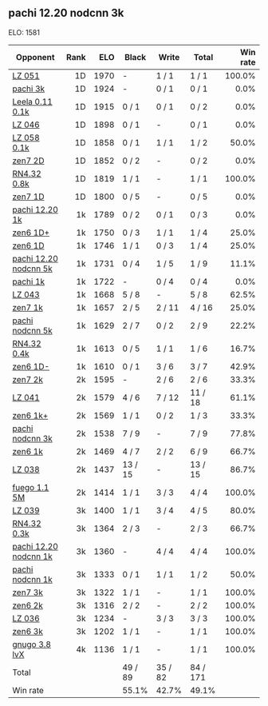 ## pachi 12.20 nodcnn 3k ##

ELO: 1581

Opponent | Rank | ELO | Black | Write | Total | Win rate
---------|-----:|----:|-------|-------|-------|-------:
[LZ 051](LZ%20051.md) | 1D | 1970 | - | 1 / 1 | 1 / 1 | 100.0%
[pachi 3k](pachi%203k.md) | 1D | 1924 | - | 0 / 1 | 0 / 1 | 0.0%
[Leela 0.11 0.1k](Leela%200.11%200.1k.md) | 1D | 1915 | 0 / 1 | 0 / 1 | 0 / 2 | 0.0%
[LZ 046](LZ%20046.md) | 1D | 1898 | 0 / 1 | - | 0 / 1 | 0.0%
[LZ 058 0.1k](LZ%20058%200.1k.md) | 1D | 1858 | 0 / 1 | 1 / 1 | 1 / 2 | 50.0%
[zen7 2D](zen7%202D.md) | 1D | 1852 | 0 / 2 | - | 0 / 2 | 0.0%
[RN4.32 0.8k](RN4.32%200.8k.md) | 1D | 1819 | 1 / 1 | - | 1 / 1 | 100.0%
[zen7 1D](zen7%201D.md) | 1D | 1800 | 0 / 5 | - | 0 / 5 | 0.0%
[pachi 12.20 1k](pachi%2012.20%201k.md) | 1k | 1789 | 0 / 2 | 0 / 1 | 0 / 3 | 0.0%
[zen6 1D+](zen6%201D+.md) | 1k | 1750 | 0 / 3 | 1 / 1 | 1 / 4 | 25.0%
[zen6 1D](zen6%201D.md) | 1k | 1746 | 1 / 1 | 0 / 3 | 1 / 4 | 25.0%
[pachi 12.20 nodcnn 5k](pachi%2012.20%20nodcnn%205k.md) | 1k | 1731 | 0 / 4 | 1 / 5 | 1 / 9 | 11.1%
[pachi 1k](pachi%201k.md) | 1k | 1722 | - | 0 / 4 | 0 / 4 | 0.0%
[LZ 043](LZ%20043.md) | 1k | 1668 | 5 / 8 | - | 5 / 8 | 62.5%
[zen7 1k](zen7%201k.md) | 1k | 1657 | 2 / 5 | 2 / 11 | 4 / 16 | 25.0%
[pachi nodcnn 5k](pachi%20nodcnn%205k.md) | 1k | 1629 | 2 / 7 | 0 / 2 | 2 / 9 | 22.2%
[RN4.32 0.4k](RN4.32%200.4k.md) | 1k | 1613 | 0 / 5 | 1 / 1 | 1 / 6 | 16.7%
[zen6 1D-](zen6%201D-.md) | 1k | 1610 | 0 / 1 | 3 / 6 | 3 / 7 | 42.9%
[zen7 2k](zen7%202k.md) | 2k | 1595 | - | 2 / 6 | 2 / 6 | 33.3%
[LZ 041](LZ%20041.md) | 2k | 1579 | 4 / 6 | 7 / 12 | 11 / 18 | 61.1%
[zen6 1k+](zen6%201k+.md) | 2k | 1569 | 1 / 1 | 0 / 2 | 1 / 3 | 33.3%
[pachi nodcnn 3k](pachi%20nodcnn%203k.md) | 2k | 1538 | 7 / 9 | - | 7 / 9 | 77.8%
[zen6 1k](zen6%201k.md) | 2k | 1469 | 4 / 7 | 2 / 2 | 6 / 9 | 66.7%
[LZ 038](LZ%20038.md) | 2k | 1437 | 13 / 15 | - | 13 / 15 | 86.7%
[fuego 1.1 5M](fuego%201.1%205M.md) | 2k | 1414 | 1 / 1 | 3 / 3 | 4 / 4 | 100.0%
[LZ 039](LZ%20039.md) | 3k | 1400 | 1 / 1 | 3 / 4 | 4 / 5 | 80.0%
[RN4.32 0.3k](RN4.32%200.3k.md) | 3k | 1364 | 2 / 3 | - | 2 / 3 | 66.7%
[pachi 12.20 nodcnn 1k](pachi%2012.20%20nodcnn%201k.md) | 3k | 1360 | - | 4 / 4 | 4 / 4 | 100.0%
[pachi nodcnn 1k](pachi%20nodcnn%201k.md) | 3k | 1333 | 0 / 1 | 1 / 1 | 1 / 2 | 50.0%
[zen7 3k](zen7%203k.md) | 3k | 1322 | 1 / 1 | - | 1 / 1 | 100.0%
[zen6 2k](zen6%202k.md) | 3k | 1316 | 2 / 2 | - | 2 / 2 | 100.0%
[LZ 036](LZ%20036.md) | 3k | 1234 | - | 3 / 3 | 3 / 3 | 100.0%
[zen6 3k](zen6%203k.md) | 3k | 1202 | 1 / 1 | - | 1 / 1 | 100.0%
[gnugo 3.8 lvX](gnugo%203.8%20lvX.md) | 4k | 1136 | 1 / 1 | - | 1 / 1 | 100.0%
Total | | | 49 / 89 | 35 / 82 | 84 / 171 | 
Win rate| | | 55.1% | 42.7% | 49.1% | 
